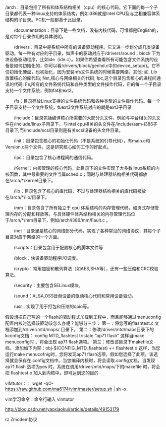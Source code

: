    /arch：目录包括了所有和体系结构相关（cpu）的核心代码。它下面的每一个子目录都代表一种linux支持的体系结构，例如i386就是Intel CPU及与之相兼容体系结构的子目录。PC机一般都基于此目录。

　　/documentation：目录下是一些文档，没有内核代码，可惜都是English的，是对每个目录作用的具体说明。

　　/drivers：目录中是系统中所有的设备驱动程序。它又进一步划分成几类设备驱动，每一种有对应的子目录，如声卡的驱动对应于/drivers/sound；block 下为块设备驱动程序，比如ide（ide.c）。如果你希望查看所有可能包含文件系统的设备是如何初始化的，你可以看/drivers/block/genhd.c中的device_setup()。它不仅初始化硬盘，也初始化，因为安装nfs文件系统的时候需要网络。其他: 如, Lib放置核心的库代码; Net,核心与网络相关的代码; Ipc,这个目录包含核心的进程间通讯的代码; Fs,所有的文件系统代码和各种类型的文件操作代码，它的每一个子目录支持一个文件系统，例如fat和ext2。

　　/fs：目录存放Linux支持的文件系统代码和各种类型的文件操作代码。每一个子目录支持一个文件系统，如ext3文件系统对应的就是ext3子目录

　　/include：目录包括编译核心所需要的大部分头文件，例如与平台相关的头文件在/include/linux子目录下，与intel cpu相关的头文件在/include/asm-i386子目录下,而/include/scsi目录则是有关scsi设备的头文件目录。

　　/init：目录包含核心的初始化代码（不是系统的引导代码），有main.c和Version.c两个文件。这是研究核心如何工作的好起点。

　　/ipc：目录包含了核心进程间的通信代码。

　　/Kernel：内核管理的核心代码，此目录下的文件实现了大多数linux系统的内核函数，其中最重要的文件当属sched.c；同时与处理器结构相关代码都放在/arch/*/kernel目录下。

　　/lib：目录包含了核心的库代码，不过与处理器结构相关的库代码被放在/arch/*/lib/目录下。

　　/mm：目录包含了所有独立于 cpu 体系结构的内存管理代码，如页式存储管理内存的分配和释放等。与具体硬件体系结构相关的内存管理代码位于/arch/*/mm目录下，例如/arch/i386/mm/Fault.c 。

　　/net：目录里是核心的网络部分代码，实现了各种常见的网络协议，其每个子目录对应于网络的一个方面。

　　/scripts：目录包含用于配置核心的脚本文件等

　　/block：块设备驱动程序I/O调度。

　　/crypto：常用加密和散列算法（如AES,SHA等），还有一些压缩和CRC校验算法。

　　/security：主要包含SELinux模块。

　　/sound：ALSA,OSS音频设备的驱动核心代码和常用设备驱动。

　　/usr：实现了用于打包和压缩的cpio等。
  
  
  假设想把自己写的一个flash的驱动程式加载到工程中，而且能够通过menuconfig配置内核时选择该驱动该怎么办呢？能够分三步：
第一：将您写的flashtest.c 文档添加到/driver/mtd/maps/ 目录下。
第二：修改/driver/mtd/maps目录下的kconfig文档：
config MTD_flashtest
tristate “ap71 flash"
这样当make menuconfig时 ，将会出现 ap71 flash选项。
第三：修改该目录下makefile文档。
添加如下内容：obj-$(CONFIG_MTD_flashtest)    += flashtest.o
这样，当您运行make menucofnig时，您将发现ap71 flash选项，假如您选择了此项。该选择就会保存在.config文档中。当您编译内核时，将会读取.config文档，当发现ap71 flash 选项为yes 时，系统在调用/driver/mtd/maps/下的makefile 时，将会把 flashtest.o 加入到内核中。即可达到您的目的


vIMtutor：：
  wget -qO- https://raw.github.com/ma6174/vim/master/setup.sh | sh -x

 vim学习命令：命令行输入 vimtutor

 http://blog.csdn.net/yaoxiaokui/article/details/49153179
 
 
rz  Zmodem协议
